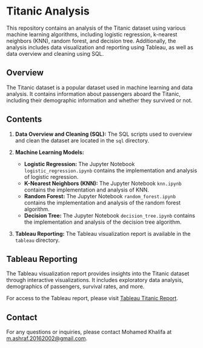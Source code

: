 # Titanic Analysis

This repository contains an analysis of the Titanic dataset using various machine learning algorithms, including logistic regression, k-nearest neighbors (KNN), random forest, and decision tree. Additionally, the analysis includes data visualization and reporting using Tableau, as well as data overview and cleaning using SQL.

## Overview

The Titanic dataset is a popular dataset used in machine learning and data analysis. It contains information about passengers aboard the Titanic, including their demographic information and whether they survived or not.

## Contents

1. **Data Overview and Cleaning (SQL):** The SQL scripts used to overview and clean the dataset are located in the `sql` directory.

2. **Machine Learning Models:**
    - **Logistic Regression:** The Jupyter Notebook `logistic_regression.ipynb` contains the implementation and analysis of logistic regression.
    - **K-Nearest Neighbors (KNN):** The Jupyter Notebook `knn.ipynb` contains the implementation and analysis of KNN.
    - **Random Forest:** The Jupyter Notebook `random_forest.ipynb` contains the implementation and analysis of the random forest algorithm.
    - **Decision Tree:** The Jupyter Notebook `decision_tree.ipynb` contains the implementation and analysis of the decision tree algorithm.

3. **Tableau Reporting:** The Tableau visualization report is available in the `tableau` directory.

## Tableau Reporting

The Tableau visualization report provides insights into the Titanic dataset through interactive visualizations. It includes exploratory data analysis, demographics of passengers, survival rates, and more.

For access to the Tableau report, please visit [Tableau Titanic Report](link_to_your_tableau_report).

## Contact

For any questions or inquiries, please contact Mohamed Khalifa at m.ashraf.20162002@gmail.com.
